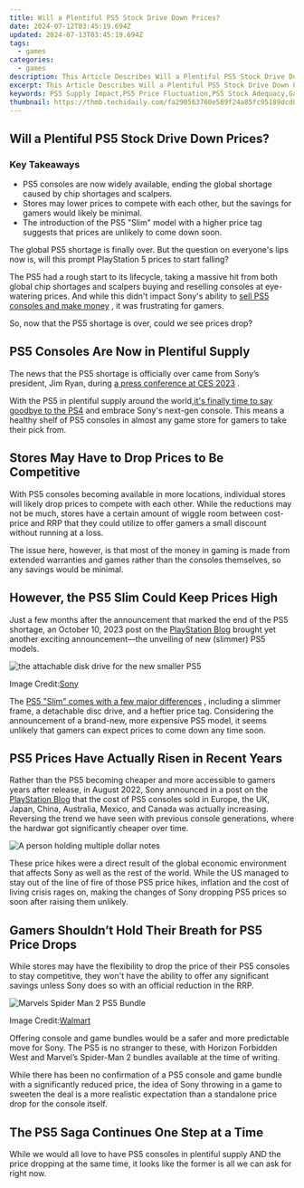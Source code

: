```yaml
---
title: Will a Plentiful PS5 Stock Drive Down Prices?
date: 2024-07-12T03:45:19.694Z
updated: 2024-07-13T03:45:19.694Z
tags:
  - games
categories:
  - games
description: This Article Describes Will a Plentiful PS5 Stock Drive Down Prices?
excerpt: This Article Describes Will a Plentiful PS5 Stock Drive Down Prices?
keywords: PS5 Supply Impact,PS5 Price Fluctuation,PS5 Stock Adequacy,Gaming Console Demand,PS5 Market Dynamics,Console Pricing Trends,Future PS5 Values
thumbnail: https://thmb.techidaily.com/fa290563760e589f24a85fc95189dcd8b9293ad6203d8af2e7f7aed06726e6d2.jpg
---
```


## Will a Plentiful PS5 Stock Drive Down Prices?

### Key Takeaways

* PS5 consoles are now widely available, ending the global shortage caused by chip shortages and scalpers.
* Stores may lower prices to compete with each other, but the savings for gamers would likely be minimal.
* The introduction of the PS5 "Slim" model with a higher price tag suggests that prices are unlikely to come down soon.

 The global PS5 shortage is finally over. But the question on everyone's lips now is, will this prompt PlayStation 5 prices to start falling?

 The PS5 had a rough start to its lifecycle, taking a massive hit from both global chip shortages and scalpers buying and reselling consoles at eye-watering prices. And while this didn't impact Sony's ability to [sell PS5 consoles and make money](https://www.makeuseof.com/sony-sells-over-7-5-million-consoles/) , it was frustrating for gamers.

So, now that the PS5 shortage is over, could we see prices drop?

## PS5 Consoles Are Now in Plentiful Supply

 The news that the PS5 shortage is officially over came from Sony’s president, Jim Ryan, during [a press conference at CES 2023](https://square.sony.com/ces2023/) .

 With the PS5 in plentiful supply around the world,[it's finally time to say goodbye to the PS4](https://www.makeuseof.com/is-it-finally-time-to-say-goodbye-to-the-ps4/) and embrace Sony's next-gen console. This means a healthy shelf of PS5 consoles in almost any game store for gamers to take their pick from.

## Stores May Have to Drop Prices to Be Competitive

 With PS5 consoles becoming available in more locations, individual stores will likely drop prices to compete with each other. While the reductions may not be much, stores have a certain amount of wiggle room between cost-price and RRP that they could utilize to offer gamers a small discount without running at a loss.

 The issue here, however, is that most of the money in gaming is made from extended warranties and games rather than the consoles themselves, so any savings would be minimal.

## However, the PS5 Slim Could Keep Prices High

 Just a few months after the announcement that marked the end of the PS5 shortage, an October 10, 2023 post on the [PlayStation Blog](https://blog.playstation.com/2023/10/10/new-look-for-ps5-console-this-holiday-season/) brought yet another exciting announcement—the unveiling of new (slimmer) PS5 models.

![the attachable disk drive for the new smaller PS5](https://static1.makeuseofimages.com/wordpress/wp-content/uploads/2023/10/detachable-disk-drive-for-the-new-smaller-ps5.jpg)

 Image Credit:[Sony](https://blog.playstation.com/2023/10/10/new-look-for-ps5-console-this-holiday-season/)

 The [PS5 "Slim" comes with a few major differences](https://www.makeuseof.com/old-ps5-vs-the-new-slimmer-ps5-what-are-the-differences/) , including a slimmer frame, a detachable disc drive, and a heftier price tag. Considering the announcement of a brand-new, more expensive PS5 model, it seems unlikely that gamers can expect prices to come down any time soon.

## PS5 Prices Have Actually Risen in Recent Years

 Rather than the PS5 becoming cheaper and more accessible to gamers years after release, in August 2022, Sony announced in a post on the [PlayStation Blog](https://blog.playstation.com/2022/08/25/ps5-price-to-increase-in-select-markets-due-to-global-economic-environment-including-high-inflation-rates/#:~:text=Based%20on%20these%20challenging%20economic,%29%2C%20as%20well%20as%20Canada.) that the cost of PS5 consoles sold in Europe, the UK, Japan, China, Australia, Mexico, and Canada was actually increasing. Reversing the trend we have seen with previous console generations, where the hardwar got significantly cheaper over time.

![A person holding multiple dollar notes](https://static1.makeuseofimages.com/wordpress/wp-content/uploads/2022/12/counting-money.jpg)

 These price hikes were a direct result of the global economic environment that affects Sony as well as the rest of the world. While the US managed to stay out of the line of fire of those PS5 price hikes, inflation and the cost of living crisis rages on, making the changes of Sony dropping PS5 prices so soon after raising them unlikely.

## Gamers Shouldn’t Hold Their Breath for PS5 Price Drops

 While stores may have the flexibility to drop the price of their PS5 consoles to stay competitive, they won't have the ability to offer any significant savings unless Sony does so with an official reduction in the RRP.

![Marvels Spider Man 2 PS5 Bundle](https://static1.makeuseofimages.com/wordpress/wp-content/uploads/2023/10/marvels-spider-man-2-ps5-bundle.jpg)

 Image Credit:[Walmart](https://www.walmart.com/ip/PlayStation-5-Disc-Console-Marvel-s-Spider-Man-2-Bundle/5081658627?athbdg=L1102&from=/search)

 Offering console and game bundles would be a safer and more predictable move for Sony. The PS5 is no stranger to these, with Horizon Forbidden West and Marvel’s Spider-Man 2 bundles available at the time of writing.

 While there has been no confirmation of a PS5 console and game bundle with a significantly reduced price, the idea of Sony throwing in a game to sweeten the deal is a more realistic expectation than a standalone price drop for the console itself.

## The PS5 Saga Continues One Step at a Time

 While we would all love to have PS5 consoles in plentiful supply AND the price dropping at the same time, it looks like the former is all we can ask for right now.


<ins class="adsbygoogle"
     style="display:block"
     data-ad-format="autorelaxed"
     data-ad-client="ca-pub-7571918770474297"
     data-ad-slot="1223367746"></ins>



<ins class="adsbygoogle"
     style="display:block"
     data-ad-client="ca-pub-7571918770474297"
     data-ad-slot="8358498916"
     data-ad-format="auto"
     data-full-width-responsive="true"></ins>




